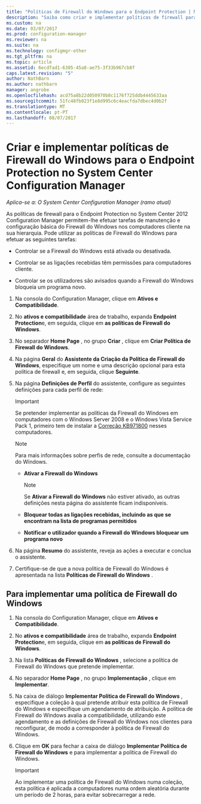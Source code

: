 ```yaml
---
title: "Políticas de Firewall do Windows para o Endpoint Protection | Microsoft Docs"
description: "Saiba como criar e implementar políticas de firewall para o Endpoint Protection no System Center 2012 Configuration Manager."
ms.custom: na
ms.date: 03/07/2017
ms.prod: configuration-manager
ms.reviewer: na
ms.suite: na
ms.technology: configmgr-other
ms.tgt_pltfrm: na
ms.topic: article
ms.assetid: 6ecdfad1-6305-45a8-ae75-3f33b967cb8f
caps.latest.revision: "5"
author: NathBarn
ms.author: nathbarn
manager: angrobe
ms.openlocfilehash: acd75a8b22d050970b8c1176f725ddb4445633aa
ms.sourcegitcommit: 51fc48fb023f1e8d995c6c4eacfda7dbec4d0b2f
ms.translationtype: MT
ms.contentlocale: pt-PT
ms.lasthandoff: 08/07/2017
---
```

# <a name="create-and-deploy-windows-firewall-policies-for-endpoint-protection-in-system-center-configuration-manager"></a>Criar e implementar políticas de Firewall do Windows para o Endpoint Protection no System Center Configuration Manager

*Aplica-se a: O System Center Configuration Manager (ramo atual)*

As políticas de firewall para o Endpoint Protection no System Center 2012 Configuration Manager permitem-lhe efetuar tarefas de manutenção e configuração básica do Firewall do Windows nos computadores cliente na sua hierarquia. Pode utilizar as políticas de Firewall do Windows para efetuar as seguintes tarefas:  

-   Controlar se a Firewall do Windows está ativada ou desativada.  

-   Controlar se as ligações recebidas têm permissões para computadores cliente.  

-   Controlar se os utilizadores são avisados quando a Firewall do Windows bloqueia um programa novo.  

1.  Na consola do Configuration Manager, clique em **Ativos e Compatibilidade**.  

2.  No **ativos e compatibilidade** área de trabalho, expanda **Endpoint Protection**e, em seguida, clique em **as políticas de Firewall do Windows**.  

3.  No separador **Home Page** , no grupo **Criar** , clique em **Criar Política de Firewall do Windows**.  

4.  Na página **Geral** do **Assistente da Criação da Política de Firewall do Windows**, especifique um nome e uma descrição opcional para esta política de firewall e, em seguida, clique **Seguinte**.  

5.  Na página **Definições de Perfil** do assistente, configure as seguintes definições para cada perfil de rede:  

    > [!IMPORTANT]  
    >  Se pretender implementar as políticas da Firewall do Windows em computadores com o Windows Server 2008 e o Windows Vista Service Pack 1, primeiro tem de instalar a [Correção KB971800](http://go.microsoft.com/fwlink/p/?LinkId=231239) nesses computadores.  

    > [!NOTE]  
    >  Para mais informações sobre perfis de rede, consulte a documentação do Windows.  

    -   **Ativar a Firewall do Windows**  

        > [!NOTE]  
        >  Se **Ativar a Firewall do Windows** não estiver ativado, as outras definições nesta página do assistente ficam indisponíveis.  

    -   **Bloquear todas as ligações recebidas, incluindo as que se encontram na lista de programas permitidos**  

    -   **Notificar o utilizador quando a Firewall do Windows bloquear um programa novo**  

6.  Na página **Resumo** do assistente, reveja as ações a executar e conclua o assistente.  

7.  Certifique-se de que a nova política de Firewall do Windows é apresentada na lista **Políticas de Firewall do Windows** .  

##  <a name="BKMK_Assign"></a> Para implementar uma política de Firewall do Windows  

1.  Na consola do Configuration Manager, clique em **Ativos e Compatibilidade**.  

2.  No **ativos e compatibilidade** área de trabalho, expanda **Endpoint Protection**e, em seguida, clique em **as políticas de Firewall do Windows**.  

3.  Na lista **Políticas de Firewall do Windows** , selecione a política de Firewall do Windows que pretende implementar.  

4.  No separador **Home Page** , no grupo **Implementação** , clique em **Implementar**.  

5.  Na caixa de diálogo **Implementar Política de Firewall do Windows** , especifique a coleção à qual pretende atribuir esta política de Firewall do Windows e especifique um agendamento de atribuição. A política de Firewall do Windows avalia a compatibilidade, utilizando este agendamento e as definições de Firewall do Windows nos clientes para reconfigurar, de modo a corresponder à política de Firewall do Windows.  

6.  Clique em **OK** para fechar a caixa de diálogo **Implementar Política de Firewall do Windows** e para implementar a política de Firewall do Windows.  

    > [!IMPORTANT]  
    >  Ao implementar uma política de Firewall do Windows numa coleção, esta política é aplicada a computadores numa ordem aleatória durante um período de 2 horas, para evitar sobrecarregar a rede.
